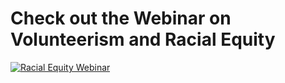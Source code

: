 # Check out the Webinar on Volunteerism and Racial Equity

[![Racial Equity Webinar](https://github.com/github/SI-skills-based-volunteering/blob/main/Webinars/Racial%20Equity%20Webinar%20with%20Ebone%20Bishop.jpg)](https://drive.google.com/file/d/1c3vjFwDihF1mjw0OGjgBSJMUwxyTo5qB/view?usp=sharing)
